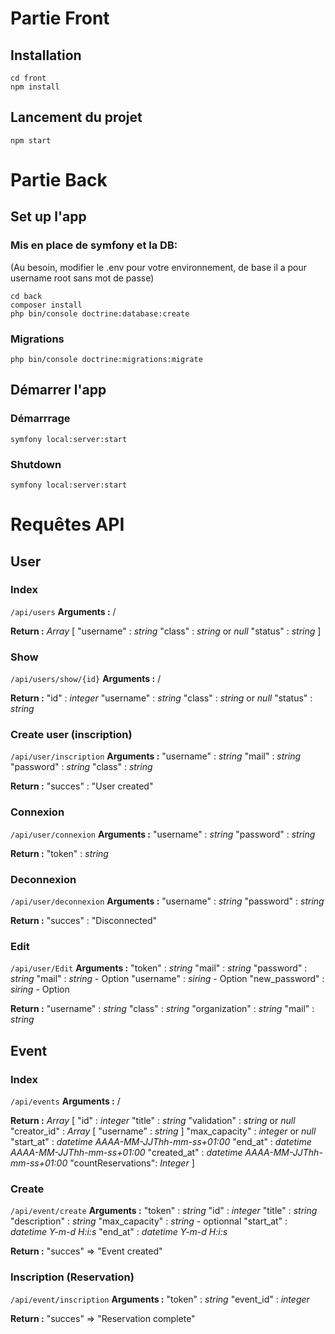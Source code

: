 # Partie Front 

## Installation
```shell
cd front
npm install
```

## Lancement du projet
```shell
npm start
```

#  Partie Back

## Set up l'app
### Mis en place de symfony et la DB:
(Au besoin, modifier le .env pour votre environnement, de base il a pour username root sans mot de passe)
```shell
cd back
composer install
php bin/console doctrine:database:create  
```

### Migrations
```shell
php bin/console doctrine:migrations:migrate
```

## Démarrer l'app
### Démarrrage
```shell
symfony local:server:start
```
### Shutdown
```shell
symfony local:server:start
```

# Requêtes API
## User
### Index
`/api/users`
**Arguments :**
/

**Return :**
*Array* [
    "username" : *string*
    "class" : *string* or *null*
    "status" : *string*
]

### Show
`/api/users/show/{id}`
**Arguments :**
/

**Return :**
"id" : *integer*
"username" : *string*
"class" : *string* or *null*
"status" : *string*

### Create user (inscription)
`/api/user/inscription`
**Arguments :**
"username" : *string*
"mail" : *string*
"password" : *string*
"class" : *string*

**Return :**
"succes" : "User created" 

### Connexion
`/api/user/connexion`
**Arguments :**
"username" : *string*
"password" : *string*

**Return :**
"token" : *string*


### Deconnexion
`/api/user/deconnexion`
**Arguments :**
"username" : *string*
"password" : *string*

**Return :**
"succes" : "Disconnected"

### Edit
`/api/user/Edit`
**Arguments :**
"token" : *string*
"mail" : *string*
"password" : *string*
"mail" : *string* - Option
"username" : *siring* - Option
"new_password" : *siring* - Option

**Return :**
"username" : *string*
"class" : *string*
"organization" : *string*
"mail" : *string*

## Event
### Index
`/api/events`
**Arguments :**
/

**Return :**
*Array* [
    "id" : *integer*
    "title" : *string*
    "validation" : *string* or *null*
    "creator_id" : *Array* [
                            "username" : *string*
                    ]
    "max_capacity" : *integer* or *null*
    "start_at" : *datetime AAAA-MM-JJThh-mm-ss+01:00*
    "end_at" : *datetime AAAA-MM-JJThh-mm-ss+01:00*
    "created_at" : *datetime AAAA-MM-JJThh-mm-ss+01:00*
    "countReservations": *Integer*
]

### Create
`/api/event/create`
**Arguments :**
    "token" : *string*
    "id" : *integer*
    "title" : *string*
    "description" : *string*
    "max_capacity" : *string* - optionnal
    "start_at" : *datetime Y-m-d H:i:s*
    "end_at" : *datetime Y-m-d H:i:s*

**Return :**
    "succes" => "Event created"

    
### Inscription (Reservation)
`/api/event/inscription`
**Arguments :**
    "token" : *string*
    "event_id" : *integer*

**Return :**
    "succes" => "Reservation complete"